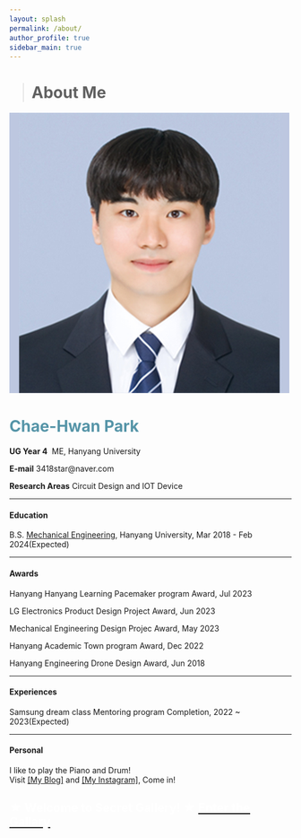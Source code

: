 ```yaml
---
layout: splash
permalink: /about/
author_profile: true
sidebar_main: true
---
```


> # About Me
<html>
<head>
    <title>My Profile</title>
    <link rel="stylesheet" href="style.css">
</head>
<body>
    <div class="profile-container">
        <div class="profile-image-container">
            <img src="./../assets/new_images/ORD.jpg" alt="Profile Picture" class="profile-image">
        </div>
        <div class="profile-info">
            <p><h1 style="color: #5695A8;">Chae-Hwan Park</h1></p>
            <p><strong>UG Year 4</strong>&nbsp;&nbsp;ME, Hanyang University</p>
            <p><strong>E-mail</strong> 3418star@naver.com</p>
            <p><strong>Research Areas</strong> Circuit Design and IOT Device</p>
            <!-- 기타 추가 정보 입력 -->
        </div>
    </div>
</body>
</html>


---

#### Education
B.S. [Mechanical Engineering](http://me.hanyang.ac.kr/), Hanyang University, Mar 2018 - Feb 2024(Expected)

---

#### Awards 

Hanyang Hanyang Learning Pacemaker program Award, Jul 2023

LG Electronics Product Design Project Award, Jun 2023

Mechanical Engineering Design Projec Award, May 2023 

Hanyang Academic Town program Award, Dec 2022

Hanyang Engineering Drone Design Award, Jun 2018 

---

#### Experiences
Samsung dream class Mentoring program Completion, 2022 ~ 2023(Expected)

---

#### Personal
I like to play the Piano and  Drum!
<br>Visit [[My Blog]](https://blog.naver.com/ordlike) and [[My Instagram]](https://instagram.com/chae_wanny?igshid=ZDc4ODBmN[jlmNQ==]), Come in!
<br>

<font color="white">★ Welcome to Secret Gallery! ★  <a href="/secret"><font color="white">Enter the Gallary</font></a></font>
---
